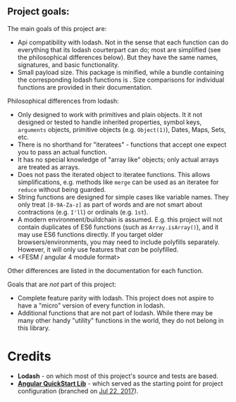 ## Project goals:
The main goals of this project are:
- Api compatibility with lodash. Not in the sense that each function can do everything that its lodash courterpart can do; most are simplified (see the philosophical differences below). But they have the same names, signatures, and basic functionality.
- Small payload size. This package is <XX> minified, while a bundle containing the corresponding lodash functions is <YY>. Size comparisons for individual functions are provided in their documentation.

Philosophical differences from lodash:
- Only designed to work with primitives and plain objects. It it not designed or tested to handle inherited properties, symbol keys, `arguments` objects, primitive objects (e.g. `Object(1)`), Dates, Maps, Sets, etc.
- There is no shorthand for "iteratees" - functions that accept one expect you to pass an actual function.
- It has no special knowledge of "array like" objects; only actual arrays are treated as arrays.
- Does not pass the iterated object to iteratee functions. This allows simplifications, e.g. methods like `merge` can be used as an iteratee for `reduce` without being guarded.
- String functions are designed for simple cases like variable names. They only treat `[0-9A-Za-z]` as part of words and are not smart about contractions (e.g. `I'll`) or ordinals (e.g. `1st`).
- A modern environment/buildchain is assumed. E.g. this project will not contain duplicates of ES6 functions (such as `Array.isArray()`), and it may use ES6 functions directly. If you target older browsers/environments, you may need to include polyfills separately. However, it will only use features that _can_ be polyfilled.
- <FESM / angular 4 module format>

Other differences are listed in the documentation for each function.

Goals that are _not_ part of this project:
- Complete feature parity with lodash. This project does not aspire to have a "micro" version of every function in lodash.
- Additional functions that are not part of lodash. While there may be many other handy "utility" functions in the world, they do not belong in this library.

# Credits
- **Lodash** - on which most of this project's source and tests are based.
- **[Angular QuickStart Lib](https://github.com/filipesilva/angular-quickstart-lib)** - which served as the starting point for project configuration (branched on [Jul 22, 2017](https://github.com/filipesilva/angular-quickstart-lib/commit/c687d9a3c00c8db5c290f0dfb243172f8dbfdf40)).
